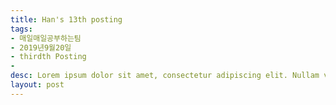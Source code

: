 ```yaml
---
title: Han's 13th posting
tags:
- 매일매일공부하는팀
- 2019년9월20일
- thirdth Posting
- 
desc: Lorem ipsum dolor sit amet, consectetur adipiscing elit. Nullam vehicula gravida felis et dapibus.
layout: post
---
```

